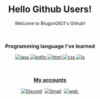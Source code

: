 <p align="center">
<!--   <img width="120px" src="/mooooooon_round.png" align="center" alt="namnyang" /> -->
  <h1 align="center">Hello Github Users!</h2>
  <p align="center">Welcome to Blugon0921's Github!</p>
</p>

<br>

<h3 class="language" align="center">Programming language I've learned</h3>

<p align="center">
  <a href="https://ko.wikipedia.org/wiki/자바_(프로그래밍_언어)"><img src="https://img.shields.io/badge/Java-007396?logoColor=white&logo=Java" alt="java"/>
  <a href="https://ko.wikipedia.org/wiki/코틀린_(프로그래밍_언어)"><img src="https://lglglink.ga/JBZHIR" alt="kotlin"/>
  <a href="https://ko.wikipedia.org/wiki/HTML"><img src="https://img.shields.io/badge/HTML-E34F26?logoColor=white&logo=HTML5" alt="html"/>
  <a href="https://ko.wikipedia.org/wiki/CSS"><img src="https://img.shields.io/badge/CSS-1572B6?logoColor=white&logo=CSS3" alt="css"/>
  <a href="https://ko.wikipedia.org/wiki/자바스크립트"><img src="https://img.shields.io/badge/JS-F7DF1E?logoColor=white&logo=JavaScript" alt="js"/>
</p>

<br>

<h3 align="center">My accounts</h3>

<p align="center">
  <a href="https://discord.com/users/602076166999769099"><img src="https://img.shields.io/badge/Discord-7289DA?style=for-the-badge&logoColor=white&logo=Discord" alt="Discord"/></a>&nbsp;
  <a href="mailto:blugon0921@gmail.com"><img src="https://img.shields.io/badge/Gmail-EA4335?style=for-the-badge&logoColor=white&logo=Gmail" alt="Gmail"/></a>&nbsp;
  <a href="https://blugon0921.tk"><img src="https://img.shields.io/badge/Web-4285F4?style=for-the-badge&logoColor=white&logo=Google-Chrome" alt="web"/>&nbsp;
</p>
